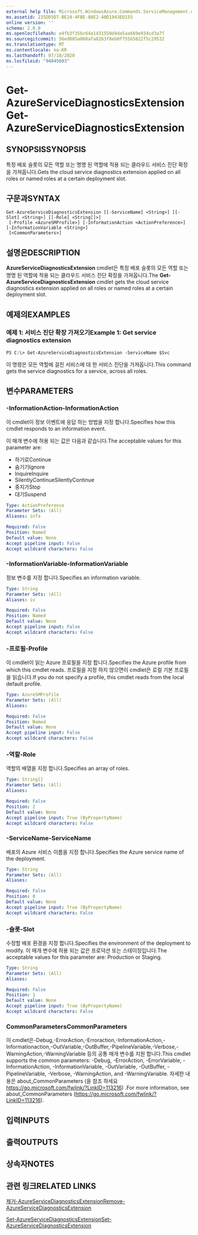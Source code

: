 ```yaml
---
external help file: Microsoft.WindowsAzure.Commands.ServiceManagement.dll-Help.xml
ms.assetid: 235DD5D7-BE24-4FBE-88E2-40D1943ED155
online version: ''
schema: 2.0.0
ms.openlocfilehash: e4fb3f35bc64a1431550d4da5aa669e934cd3a7f
ms.sourcegitcommit: 56ed085a868afa8263f8eb0f755b5822f5c29532
ms.translationtype: MT
ms.contentlocale: ko-KR
ms.lasthandoff: 07/18/2020
ms.locfileid: "94045603"
---
```

# <span data-ttu-id="5887d-101">Get-AzureServiceDiagnosticsExtension</span><span class="sxs-lookup"><span data-stu-id="5887d-101">Get-AzureServiceDiagnosticsExtension</span></span>

## <span data-ttu-id="5887d-102">SYNOPSIS</span><span class="sxs-lookup"><span data-stu-id="5887d-102">SYNOPSIS</span></span>
<span data-ttu-id="5887d-103">특정 배포 슬롯의 모든 역할 또는 명명 된 역할에 적용 되는 클라우드 서비스 진단 확장을 가져옵니다.</span><span class="sxs-lookup"><span data-stu-id="5887d-103">Gets the cloud service diagnostics extension applied on all roles or named roles at a certain deployment slot.</span></span>

## <span data-ttu-id="5887d-104">구문과</span><span class="sxs-lookup"><span data-stu-id="5887d-104">SYNTAX</span></span>

```
Get-AzureServiceDiagnosticsExtension [[-ServiceName] <String>] [[-Slot] <String>] [[-Role] <String[]>]
 [-Profile <AzureSMProfile>] [-InformationAction <ActionPreference>] [-InformationVariable <String>]
 [<CommonParameters>]
```

## <span data-ttu-id="5887d-105">설명은</span><span class="sxs-lookup"><span data-stu-id="5887d-105">DESCRIPTION</span></span>
<span data-ttu-id="5887d-106">**AzureServiceDiagnosticsExtension** cmdlet은 특정 배포 슬롯의 모든 역할 또는 명명 된 역할에 적용 되는 클라우드 서비스 진단 확장을 가져옵니다.</span><span class="sxs-lookup"><span data-stu-id="5887d-106">The **Get-AzureServiceDiagnosticsExtension** cmdlet gets the cloud service diagnostics extension applied on all roles or named roles at a certain deployment slot.</span></span>

## <span data-ttu-id="5887d-107">예제의</span><span class="sxs-lookup"><span data-stu-id="5887d-107">EXAMPLES</span></span>

### <span data-ttu-id="5887d-108">예제 1: 서비스 진단 확장 가져오기</span><span class="sxs-lookup"><span data-stu-id="5887d-108">Example 1: Get service diagnostics extension</span></span> 
```
PS C:\> Get-AzureServiceDiagnosticsExtension -ServiceName $Svc
```

<span data-ttu-id="5887d-109">이 명령은 모든 역할에 걸친 서비스에 대 한 서비스 진단을 가져옵니다.</span><span class="sxs-lookup"><span data-stu-id="5887d-109">This command gets the service diagnostics for a service, across all roles.</span></span>

## <span data-ttu-id="5887d-110">변수</span><span class="sxs-lookup"><span data-stu-id="5887d-110">PARAMETERS</span></span>

### <span data-ttu-id="5887d-111">-InformationAction</span><span class="sxs-lookup"><span data-stu-id="5887d-111">-InformationAction</span></span>
<span data-ttu-id="5887d-112">이 cmdlet이 정보 이벤트에 응답 하는 방법을 지정 합니다.</span><span class="sxs-lookup"><span data-stu-id="5887d-112">Specifies how this cmdlet responds to an information event.</span></span>

<span data-ttu-id="5887d-113">이 매개 변수에 허용 되는 값은 다음과 같습니다.</span><span class="sxs-lookup"><span data-stu-id="5887d-113">The acceptable values for this parameter are:</span></span>

- <span data-ttu-id="5887d-114">하기로</span><span class="sxs-lookup"><span data-stu-id="5887d-114">Continue</span></span>
- <span data-ttu-id="5887d-115">숨기기</span><span class="sxs-lookup"><span data-stu-id="5887d-115">Ignore</span></span>
- <span data-ttu-id="5887d-116">Inquire</span><span class="sxs-lookup"><span data-stu-id="5887d-116">Inquire</span></span>
- <span data-ttu-id="5887d-117">SilentlyContinue</span><span class="sxs-lookup"><span data-stu-id="5887d-117">SilentlyContinue</span></span>
- <span data-ttu-id="5887d-118">중지가</span><span class="sxs-lookup"><span data-stu-id="5887d-118">Stop</span></span>
- <span data-ttu-id="5887d-119">대기</span><span class="sxs-lookup"><span data-stu-id="5887d-119">Suspend</span></span>

```yaml
Type: ActionPreference
Parameter Sets: (All)
Aliases: infa

Required: False
Position: Named
Default value: None
Accept pipeline input: False
Accept wildcard characters: False
```

### <span data-ttu-id="5887d-120">-InformationVariable</span><span class="sxs-lookup"><span data-stu-id="5887d-120">-InformationVariable</span></span>
<span data-ttu-id="5887d-121">정보 변수를 지정 합니다.</span><span class="sxs-lookup"><span data-stu-id="5887d-121">Specifies an information variable.</span></span>

```yaml
Type: String
Parameter Sets: (All)
Aliases: iv

Required: False
Position: Named
Default value: None
Accept pipeline input: False
Accept wildcard characters: False
```

### <span data-ttu-id="5887d-122">-프로필</span><span class="sxs-lookup"><span data-stu-id="5887d-122">-Profile</span></span>
<span data-ttu-id="5887d-123">이 cmdlet이 읽는 Azure 프로필을 지정 합니다.</span><span class="sxs-lookup"><span data-stu-id="5887d-123">Specifies the Azure profile from which this cmdlet reads.</span></span>
<span data-ttu-id="5887d-124">프로필을 지정 하지 않으면이 cmdlet은 로컬 기본 프로필을 읽습니다.</span><span class="sxs-lookup"><span data-stu-id="5887d-124">If you do not specify a profile, this cmdlet reads from the local default profile.</span></span>

```yaml
Type: AzureSMProfile
Parameter Sets: (All)
Aliases: 

Required: False
Position: Named
Default value: None
Accept pipeline input: False
Accept wildcard characters: False
```

### <span data-ttu-id="5887d-125">-역할</span><span class="sxs-lookup"><span data-stu-id="5887d-125">-Role</span></span>
<span data-ttu-id="5887d-126">역할의 배열을 지정 합니다.</span><span class="sxs-lookup"><span data-stu-id="5887d-126">Specifies an array of roles.</span></span>

```yaml
Type: String[]
Parameter Sets: (All)
Aliases: 

Required: False
Position: 2
Default value: None
Accept pipeline input: True (ByPropertyName)
Accept wildcard characters: False
```

### <span data-ttu-id="5887d-127">-ServiceName</span><span class="sxs-lookup"><span data-stu-id="5887d-127">-ServiceName</span></span>
<span data-ttu-id="5887d-128">배포의 Azure 서비스 이름을 지정 합니다.</span><span class="sxs-lookup"><span data-stu-id="5887d-128">Specifies the Azure service name of the deployment.</span></span>

```yaml
Type: String
Parameter Sets: (All)
Aliases: 

Required: False
Position: 0
Default value: None
Accept pipeline input: True (ByPropertyName)
Accept wildcard characters: False
```

### <span data-ttu-id="5887d-129">-슬롯</span><span class="sxs-lookup"><span data-stu-id="5887d-129">-Slot</span></span>
<span data-ttu-id="5887d-130">수정할 배포 환경을 지정 합니다.</span><span class="sxs-lookup"><span data-stu-id="5887d-130">Specifies the environment of the deployment to modify.</span></span>
<span data-ttu-id="5887d-131">이 매개 변수에 허용 되는 값은 프로덕션 또는 스테이징입니다.</span><span class="sxs-lookup"><span data-stu-id="5887d-131">The acceptable values for this parameter are: Production or Staging.</span></span>

```yaml
Type: String
Parameter Sets: (All)
Aliases: 

Required: False
Position: 1
Default value: None
Accept pipeline input: True (ByPropertyName)
Accept wildcard characters: False
```

### <span data-ttu-id="5887d-132">CommonParameters</span><span class="sxs-lookup"><span data-stu-id="5887d-132">CommonParameters</span></span>
<span data-ttu-id="5887d-133">이 cmdlet은-Debug,-ErrorAction,-Erroraction,-InformationAction,-Informationaction,-OutVariable,-OutBuffer,-PipelineVariable,-Verbose,-WarningAction,-WarningVariable 등의 공통 매개 변수를 지원 합니다.</span><span class="sxs-lookup"><span data-stu-id="5887d-133">This cmdlet supports the common parameters: -Debug, -ErrorAction, -ErrorVariable, -InformationAction, -InformationVariable, -OutVariable, -OutBuffer, -PipelineVariable, -Verbose, -WarningAction, and -WarningVariable.</span></span> <span data-ttu-id="5887d-134">자세한 내용은 about_CommonParameters (을 참조 하세요 https://go.microsoft.com/fwlink/?LinkID=113216) .</span><span class="sxs-lookup"><span data-stu-id="5887d-134">For more information, see about_CommonParameters (https://go.microsoft.com/fwlink/?LinkID=113216).</span></span>

## <span data-ttu-id="5887d-135">입력</span><span class="sxs-lookup"><span data-stu-id="5887d-135">INPUTS</span></span>

## <span data-ttu-id="5887d-136">출력</span><span class="sxs-lookup"><span data-stu-id="5887d-136">OUTPUTS</span></span>

## <span data-ttu-id="5887d-137">상속자</span><span class="sxs-lookup"><span data-stu-id="5887d-137">NOTES</span></span>

## <span data-ttu-id="5887d-138">관련 링크</span><span class="sxs-lookup"><span data-stu-id="5887d-138">RELATED LINKS</span></span>

[<span data-ttu-id="5887d-139">제거-AzureServiceDiagnosticsExtension</span><span class="sxs-lookup"><span data-stu-id="5887d-139">Remove-AzureServiceDiagnosticsExtension</span></span>](./Remove-AzureServiceDiagnosticsExtension.md)

[<span data-ttu-id="5887d-140">Set-AzureServiceDiagnosticsExtension</span><span class="sxs-lookup"><span data-stu-id="5887d-140">Set-AzureServiceDiagnosticsExtension</span></span>](./Set-AzureServiceDiagnosticsExtension.md)



